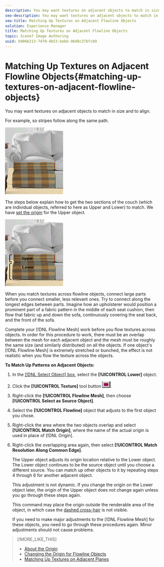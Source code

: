 ```yaml
---
description: You may want textures on adjacent objects to match in size and to align.
seo-description: You may want textures on adjacent objects to match in size and to align.
seo-title: Matching Up Textures on Adjacent Flowline Objects
solution: Experience Manager
title: Matching Up Textures on Adjacent Flowline Objects
topic: Scene7 Image Authoring
uuid: b9066213-7470-4b53-bebb-96d8c37bfc89
---
```


# Matching Up Textures on Adjacent Flowline Objects{#matching-up-textures-on-adjacent-flowline-objects}

You may want textures on adjacent objects to match in size and to align.

For example, so stripes follow along the same path.

![](assets/couch_texture.png)

The steps below explain how to get the two sections of the couch (which are individual objects, referred to here as Upper and Lower) to match. We have [set the origin](../../c-vat-flow-pg/c-vat-test-flow-work/t-vat-origin-flow-obj.md#task-ad68986712984d8098243e0d0373380b) for the Upper object.

![](assets/couch_origin.png)

When you match textures across flowline objects, connect large parts before you connect smaller, less relevant ones. Try to connect along the longest edges between parts. Imagine how an upholsterer would position a prominent part of a fabric pattern in the middle of each seat cushion, then flow that fabric up and down the sofa, continuously covering the seat back, and the front of the sofa.

Complete your [!DNL Flowline Mesh] work before you flow textures across objects. In order for this procedure to work, there must be an overlap between the mesh for each adjacent object and the mesh must be roughly the same size (and similarly distributed) on all the objects. If one object's [!DNL Flowline Mesh] is extremely stretched or bunched, the effect is not realistic when you flow the texture across the objects.

**To Match Up Patterns on Adjacent Objects:** 

1. In the [ [!DNL Select Object] box](../../c-vat-gs/c-vat-sel-obj/c-vat-sel-object-box.md#concept-d127c6efaabd436a96c02f36a7bce6ac), select the **[!UICONTROL Lower]** object.
1. Click the **[!UICONTROL Texture]** tool button ![](assets/texture.png).
1. Right-click the **[!UICONTROL Flowline Mesh]**, then choose **[!UICONTROL Select as Source Object]**.
1. Select the **[!UICONTROL Flowline]** object that adjusts to the first object you chose.
1. Right-click the area where the two objects overlap and select **[!UICONTROL Match Origin]**, where the name of the actual origin is used in place of [!DNL Origin].
1. Right-click the overlapping area again, then select **[!UICONTROL Match Resolution Along Common Edge]**.

   The Upper object adjusts its origin location relative to the Lower object. The Lower object continues to be the source object until you choose a different source. You can match up other objects to it by repeating steps 4 through 6 for another adjacent object.

   This adjustment is not dynamic. If you change the origin on the Lower object later, the origin of the Upper object does not change again unless you go through these steps again.

   This command may place the origin outside the renderable area of the object, in which case the [dashed cross-hair](../../c-vat-flow-pg/c-vat-test-flow-work/t-vat-origin-flow-obj.md#task-ad68986712984d8098243e0d0373380b) is not visible.

   If you need to make major adjustments to the [!DNL Flowline Mesh] for these objects, you need to go through these procedures again. Minor adjustments should not cause problems.

>[!MORE_LIKE_THIS]
>
>* [About the Origin](../../c-vat-rend-pg/c-vat-work-text/c-vat-abt-origin.md#concept-643d030b62fd42a5bf3ce4e4ab9a3a47)
>* [Changing the Origin for Flowline Objects](../../c-vat-flow-pg/c-vat-test-flow-work/t-vat-origin-flow-obj.md#task-ad68986712984d8098243e0d0373380b)
>* [Matching Up Textures on Adjacent Planes](../../c-vat-obj-pg/c-vat-work-obj/t-vat-text-adj-planes.md#task-20755dfecbfb49e3aa5ccc3b97b3f4d8)
